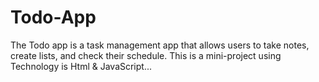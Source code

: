 # Todo-App
The Todo app is a task management app that allows users to take notes,
create lists, and check their schedule.
This is a mini-project using 
Technology is Html & JavaScript...